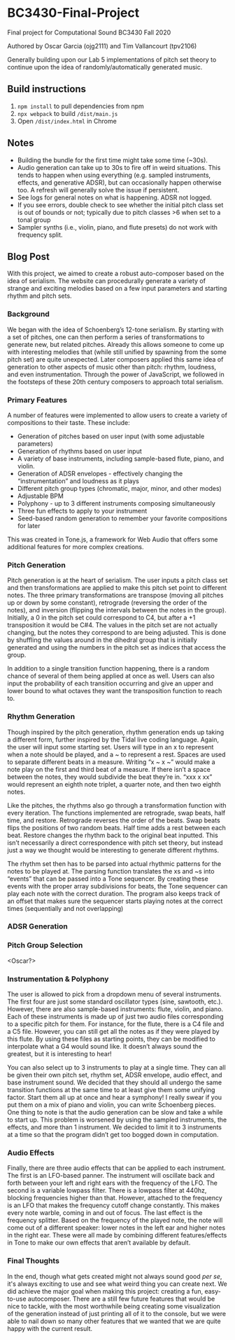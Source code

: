 # BC3430-Final-Project
Final project for Computational Sound BC3430 Fall 2020

Authored by Oscar Garcia (ojg2111) and Tim Vallancourt (tpv2106)

Generally building upon our Lab 5 implementations of pitch set theory to continue upon the idea of randomly/automatically generated music. 

## Build instructions

1. `npm install` to pull dependencies from npm
2. `npx webpack` to build `/dist/main.js`
3. Open `/dist/index.html` in Chrome

## Notes

* Building the bundle for the first time might take some time (~30s).
* Audio generation can take up to 30s to fire off in weird situations. This tends to happen when using everything 
(e.g. sampled instruments, effects, and generative ADSR), but can occasionally happen otherwise too. A refresh will
generally solve the issue if persistent. 
* See logs for general notes on what is happening. ADSR not logged.
* If you see errors, double check to see whether the initial pitch class set is out of bounds or not; typically due to
pitch classes >6 when set to a tonal group
* Sampler synths (i.e., violin, piano, and flute presets) do not work with frequency split.  

## Blog Post

With this project, we aimed to create a robust auto-composer based on the idea of serialism. The website can procedurally generate a variety of strange and exciting melodies based on a few input parameters and starting rhythm and pitch sets.

### Background

We began with the idea of Schoenberg’s 12-tone serialism. By starting with a set of pitches, one can then perform a series of transformations to generate new, but related pitches. Already this allows someone to come up with interesting melodies that (while still unified by spawning from the some pitch set) are quite unexpected. Later composers applied this same idea of generation to other aspects of music other than pitch: rhythm, loudness, and even instrumentation. Through the power of JavaScript, we followed in the footsteps of these 20th century composers to approach total serialism.

### Primary Features

A number of features were implemented to allow users to create a variety of compositions to their taste. These include:

* Generation of pitches based on user input (with some adjustable parameters)
* Generation of rhythms based on user input
* A variety of base instruments, including sample-based flute, piano, and violin.
* Generation of ADSR envelopes - effectively changing the “instrumentation” and loudness as it plays
* Different pitch group types (chromatic, major, minor, and other modes)
* Adjustable BPM
* Polyphony - up to 3 different instruments composing simultaneously
* Three fun effects to apply to your instrument
* Seed-based random generation to remember your favorite compositions for later

This was created in Tone.js, a framework for Web Audio that offers some additional features for more complex creations.

### Pitch Generation

Pitch generation is at the heart of serialism. The user inputs a pitch class set and then transformations are applied to make this pitch set point to different notes. The three primary transformations are transpose (moving all pitches up or down by some constant), retrograde (reversing the order of the notes), and inversion (flipping the intervals between the notes in the group). Initially, a 0 in the pitch set could correspond to C4, but after a +1 transposition it would be C#4. The values in the pitch set are not actually changing, but the notes they correspond to are being adjusted. This is done by shuffling the values around in the dihedral group that is initially generated and using the numbers in the pitch set as indices that access the group.

In addition to a single transition function happening, there is a random chance of several of them being applied at once as well. Users can also input the probability of each transition occurring and give an upper and lower bound to what octaves they want the transposition function to reach to.

### Rhythm Generation

Though inspired by the pitch generation, rhythm generation ends up taking a different form, further inspired by the Tidal live coding language. Again, the user will input some starting set. Users will type in an x to represent when a note should be played, and a ~ to represent a rest. Spaces are used to separate different beats in a measure. Writing “x ~ x ~” would make a note play on the first and third beat of a measure. If there isn’t a space between the notes, they would subdivide the beat they’re in. “xxx x xx” would represent an eighth note triplet, a quarter note, and then two eighth notes. 

Like the pitches, the rhythms also go through a transformation function with every iteration. The functions implemented are retrograde, swap beats, half time, and restore. Retrograde reverses the order of the beats. Swap beats flips the positions of two random beats. Half time adds a rest between each beat. Restore changes the rhythm back to the original beat inputted. This isn’t necessarily a direct correspondence with pitch set theory, but instead just a way we thought would be interesting to generate different rhythms.

The rhythm set then has to be parsed into actual rhythmic patterns for the notes to be played at. The parsing function translates the xs and ~s into “events” that can be passed into a Tone sequencer. By creating these events with the proper array subdivisions for beats, the Tone sequencer can play each note with the correct duration. The program also keeps track of an offset that makes sure the sequencer starts playing notes at the correct times (sequentially and not overlapping)

### ADSR Generation

<Oscar>

### Pitch Group Selection

<Oscar?>

### Instrumentation & Polyphony

The user is allowed to pick from a dropdown menu of several instruments. The first four are just some standard oscillator types (sine, sawtooth, etc.). However, there are also sample-based instruments: flute, violin, and piano. Each of these instruments is made up of just two audio files corresponding to a specific pitch for them. For instance, for the flute, there is a C4 file and a C5 file. However, you can still get all the notes as if they were played by this flute. By using these files as starting points, they can be modified to interpolate what a G4 would sound like. It doesn’t always sound the greatest, but it is interesting to hear!

You can also select up to 3 instruments to play at a single time. They can all be given their own pitch set, rhythm set, ADSR envelope, audio effect, and base instrument sound. We decided that they should all undergo the same transition functions at the same time to at least give them some unifying factor. Start them all up at once and hear a symphony! I really swear if you put them on a mix of piano and violin, you can write Schoenberg pieces. One thing to note is that the audio generation can be slow and take a while to start up. This problem is worsened by using the sampled instruments, the effects, and more than 1 instrument. We decided to limit it to 3 instruments at a time so that the program didn’t get too bogged down in computation. 

### Audio Effects
 
Finally, there are three audio effects that can be applied to each instrument. The first is an LFO-based panner. The instrument will oscillate back and forth between your left and right ears with the frequency of the LFO. The second is a variable lowpass filter. There is a lowpass filter at 440hz, blocking frequencies higher than that. However, attached to the frequency is an LFO that makes the frequency cutoff change constantly. This makes every note warble, coming in and out of focus. The last effect is the frequency splitter. Based on the frequency of the played note, the note will come out of a different speaker: lower notes in the left ear and higher notes in the right ear. These were all made by combining different features/effects in Tone to make our own effects that aren’t available by default.

### Final Thoughts

In the end, though what gets created might not always sound good _per se_, it's always exciting to use and see what weird thing you can create next. We did achieve the major goal when making this project: creating a fun, easy-to-use autocomposer. There are a still few future features that would be nice to tackle, with the most worthwhile being creating some visualization of the generation instead of just printing all of it to the console, but we were able to nail down so many other features that we wanted that we are quite happy with the current result.

